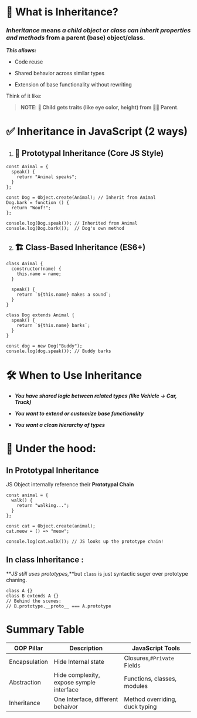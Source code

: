 # 🧬 What is Inheritance?

### **_Inheritance_** means **_a child object or class can inherit properties and methods_** from a parent (base) object/class.

**_This allows:_**

- Code reuse

- Shared behavior across similar types

- Extension of base functionality without rewriting

Think of it like:

> **NOTE**: **🧒 Child gets traits (like eye color, height) from 👨‍👩 Parent**.

# ✅ Inheritance in JavaScript (2 ways)

1. ## 🔁 Prototypal Inheritance (Core JS Style)

```JS
const Animal = {
  speak() {
    return "Animal speaks";
  }
};

const Dog = Object.create(Animal); // Inherit from Animal
Dog.bark = function () {
  return "Woof!";
};

console.log(Dog.speak()); // Inherited from Animal
console.log(Dog.bark());  // Dog's own method
```

2. ## 🏗️ Class-Based Inheritance (ES6+)

```JS
class Animal {
  constructor(name) {
    this.name = name;
  }

  speak() {
    return `${this.name} makes a sound`;
  }
}

class Dog extends Animal {
  speak() {
    return `${this.name} barks`;
  }
}

const dog = new Dog("Buddy");
console.log(dog.speak()); // Buddy barks

```

# 🛠 When to Use Inheritance

- **_You have shared logic between related types (like Vehicle → Car, Truck)_**

- **_You want to extend or customize base functionality_**

- **_You want a clean hierarchy of types_**

# 🧠 Under the hood:

## In Prototypal Inheritance

JS Object internally reference their **Prototypal Chain**

```JS
const animal = {
  walk() {
    return "walking...";
  }
};

const cat = Object.create(animal);
cat.meow = () => "meow";

console.log(cat.walk()); // JS looks up the prototype chain!
```

## In class Inheritance :

**_JS still uses prototypes,_**but `class` is just syntactic suger over prototype chaning.

```JS
class A {}
class B extends A {}
// Behind the scenes:
// B.prototype.__proto__ === A.prototype
```

# Summary Table

| OOP Pillar    | Description                              | JavaScript Tools               |
| ------------- | ---------------------------------------- | ------------------------------ |
| Encapsulation | Hide Internal state                      | Closures,`#Private` Fields     |
| Abstraction   | Hide complexity, expose symple interface | Functions, classes, modules    |
| Inheritance   | One Interface, different behaivor        | Method overriding, duck typing |
